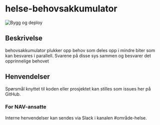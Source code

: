 # helse-behovsakkumulator
![Bygg og deploy](https://github.com/navikt/helse-behovsakkumulator/workflows/Bygg%20og%20deploy/badge.svg)

## Beskrivelse
behovsakkumulator plukker opp behov som deles opp i mindre biter som kan besvares i parallell.
Svarene på disse sys sammen og besvarer det opprinnelige behovet

## Henvendelser
Spørsmål knyttet til koden eller prosjektet kan stilles som issues her på GitHub.

### For NAV-ansatte
Interne henvendelser kan sendes via Slack i kanalen #område-helse.


